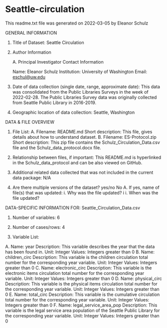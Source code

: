 # Seattle-circulation

This readme.txt file was generated on 2022-03-05 by Eleanor Schulz

GENERAL INFORMATION

1.  Title of Dataset: Seattle Circulation
    
2.  Author Information 

	  A. Principal Investigator Contact Information 

	Name: Eleanor Schulz 
	Institution: University of Washington 
	Email:  [eschul@uw.edu](mailto:eschul@uw.edu)
    
3.  Date of data collection (single date, range, approximate date): 
This data was consolidated from the Public Libraries Surveys in the week of 2022-02-28. The Public Libraries Survey data was originally collected from Seattle Public Library in 2016-2019.
    
4.  Geographic location of data collection: 
Seattle, Washington
    

DATA & FILE OVERVIEW

1.  File List: 
		A. Filename: README.md 
		Short description: This file, gives details about how to understand dataset. 
		B. Filename: ES-Protocol.zip 
		Short description: This zip file contains the Schulz_Circulation_Data.csv file and the 	Schulz_data_protocol.docx file.
    
2.  Relationship between files, if important: 
This README.md is hyperlinked in the Schulz_data_protocol and can be also viewed on GitHub.
    
3.  Additional related data collected that was not included in the current data package: N/A
    
4.  Are there multiple versions of the dataset? yes/no 
	No
	A. If yes, name of file(s) that was updated: 
	i. Why was the file updated? i
	i. When was the file updated?
    

DATA-SPECIFIC INFORMATION FOR: Seattle_Circulation_Data.csv

1.  Number of variables: 6
    
2.  Number of cases/rows: 4
    
3.  Variable List:
    

A. 	Name: year 
	Description: This variable describes the year that the data has been found in. 
	Unit: Integer 
	Values: Integers greater than 0 
B. 	Name: children_circ 
	Description: This variable is the children circulation total number for the corresponding year variable. 
	Unit: Integer 
	Values: Integers greater than 0 
C. 	Name: electronic_circ 
	Description: This variable is the electronic items circulation total number for the corresponding year variable. 
	Unit: Integer 
	Values: Integers greater than 0 
D. 	Name: physical_circ 
	Description: This variable is the physical items circulation total number for the corresponding year variable. 
	Unit: Integer 
	Values: Integers greater than 0 
E. 	Name: total_circ 
	Description: This variable is the cumulative circulation total number for the corresponding year variable. 
	Unit: Integer 
	Values: Integers greater than 0 
F. 	Name: legal_service_area_pop 
	Description: This variable is the legal service area population of the Seattle Public Library for the corresponding year variable. 
	Unit: Integer 
	Values: Integers greater than 0


